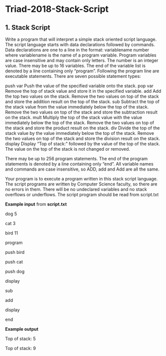 # Triad-2018-Stack-Script
## 1.	Stack Script

Write a program that will interpret a simple stack oriented script language.  The script language starts with data declarations followed by commands.  Data declarations are one to a line in the format:
variablename number
where variablename is the name of a program variable.  Program variables are case insensitive and may contain only letters.  The number is an integer value.  There may be up to 16 variables.  The end of the variable list is denoted by a line containing only “program”.  Following the program line are executable statements.  There are seven possible statement types:

push var	Push the value of the specified variable onto the stack.
pop var	Remove the top of stack value and store it in the specified variable.
add	Add the top two values on the stack.  Remove the two values on top of the stack and store the addition result on the top of the stack.
sub	Subtract the top of the stack value from the value immediately below the top of the stack.  Remove the two values on top of the stack and store the subtraction result on the stack.
mult	Multiply the top of the stack value with the value immediately below the top of the stack.  Remove the two values on top of the stack and store the product result on the stack.
div	Divide the top of the stack value by the value immediately below the top of the stack.  Remove the two values on top of the stack and store the division result on the stack.
display	Display “Top of stack:” followed by the value of the top of the stack. The value on the top of the stack is not changed or removed.

There may be up to 256 program statements.  The end of the program statements is denoted by a line containing only “end”.  All variable names and commands are case insensitive, so ADD, add and Add are all the same.

Your program is to execute a program written in this stack script language.  The script programs are written by Computer Science faculty, so there are no errors in them.  There will be no undeclared variables and no stack overflows or underflows.  The script program should be read from script.txt

 
**Example input** from **script.txt**

dog 5

cat 3

bird 11

program

push bird

push cat

push dog

display

sub

add

display

end

**Example output**

Top of stack: 5

Top of stack: 9 
 
